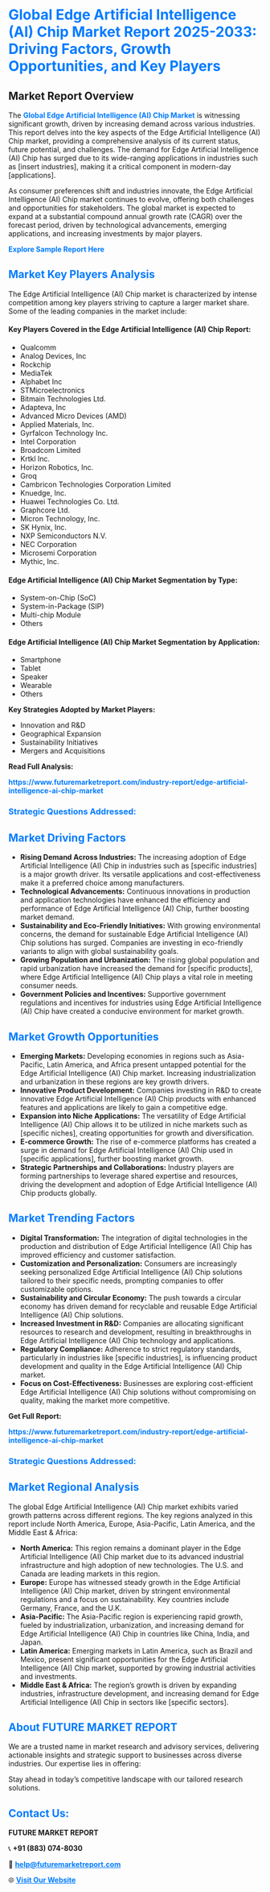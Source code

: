 <h1 style="color: #007BFF;">Global Edge Artificial Intelligence (AI) Chip Market Report 2025-2033: Driving Factors, Growth Opportunities, and Key Players</h1>

<section id="overview">
<h2>Market Report Overview</h2>
<p>The <a href="https://www.futuremarketreport.com/industry-report/edge-artificial-intelligence-ai-chip-market" style="color: #007BFF; text-decoration: none;"><strong>Global Edge Artificial Intelligence (AI) Chip Market</strong></a> is witnessing significant growth, driven by increasing demand across various industries. This report delves into the key aspects of the Edge Artificial Intelligence (AI) Chip market, providing a comprehensive analysis of its current status, future potential, and challenges. The demand for Edge Artificial Intelligence (AI) Chip has surged due to its wide-ranging applications in industries such as [insert industries], making it a critical component in modern-day [applications].</p>
<p>As consumer preferences shift and industries innovate, the Edge Artificial Intelligence (AI) Chip market continues to evolve, offering both challenges and opportunities for stakeholders. The global market is expected to expand at a substantial compound annual growth rate (CAGR) over the forecast period, driven by technological advancements, emerging applications, and increasing investments by major players.</p>
</section>

<section id="overview">
<p><a href="https://www.futuremarketreport.com/request-sample/reportId=82341" style="color: #007BFF; text-decoration: none;"><strong>Explore Sample Report Here</strong></a></p>
</section>

<section id="key-players">
<h2 style="color: #007BFF;">Market Key Players Analysis</h2>
<p>The Edge Artificial Intelligence (AI) Chip market is characterized by intense competition among key players striving to capture a larger market share. Some of the leading companies in the market include:</p>
<h4>Key Players Covered in the Edge Artificial Intelligence (AI) Chip Report:</h4>
<ul><li>Qualcomm</li><li>Analog Devices, Inc</li><li>Rockchip</li><li>MediaTek</li><li>Alphabet Inc</li><li>STMicroelectronics</li><li>Bitmain Technologies Ltd.</li><li>Adapteva, Inc</li><li>Advanced Micro Devices (AMD)</li><li>Applied Materials, Inc.</li><li>Gyrfalcon Technology Inc.</li><li>Intel Corporation</li><li>Broadcom Limited</li><li>Krtkl Inc.</li><li>Horizon Robotics, Inc.</li><li>Groq</li><li>Cambricon Technologies Corporation Limited</li><li>Knuedge, Inc.</li><li>Huawei Technologies Co. Ltd.</li><li>Graphcore Ltd.</li><li>Micron Technology, Inc.</li><li>SK Hynix, Inc.</li><li>NXP Semiconductors N.V.</li><li>NEC Corporation</li><li>Microsemi Corporation</li><li>Mythic, Inc.</li></ul>
<h4>Edge Artificial Intelligence (AI) Chip Market Segmentation by Type:</h4>
<ul><li>System-on-Chip (SoC)</li><li>System-in-Package (SIP)</li><li>Multi-chip Module</li><li>Others</li></ul>

<h4>Edge Artificial Intelligence (AI) Chip Market Segmentation by Application:</h4>
<ul><li>Smartphone</li><li>Tablet</li><li>Speaker</li><li>Wearable</li><li>Others</li></ul>
<p><strong>Key Strategies Adopted by Market Players:</strong></p>
<ul>
<li>Innovation and R&D</li>
<li>Geographical Expansion</li>
<li>Sustainability Initiatives</li>
<li>Mergers and Acquisitions</li>
</ul>
</section>

<section>
<p><strong>Read Full Analysis: </strong></p><a href="https://www.futuremarketreport.com/industry-report/edge-artificial-intelligence-ai-chip-market" style="color: #007BFF; text-decoration: none;"><strong>https://www.futuremarketreport.com/industry-report/edge-artificial-intelligence-ai-chip-market</strong></a>
<h3 style="color: #007BFF;">Strategic Questions Addressed:</h3>
</section>

<section id="driving-factors">
<h2 style="color: #007BFF;">Market Driving Factors</h2>
<ul>
<li><strong>Rising Demand Across Industries:</strong> The increasing adoption of Edge Artificial Intelligence (AI) Chip in industries such as [specific industries] is a major growth driver. Its versatile applications and cost-effectiveness make it a preferred choice among manufacturers.</li>
<li><strong>Technological Advancements:</strong> Continuous innovations in production and application technologies have enhanced the efficiency and performance of Edge Artificial Intelligence (AI) Chip, further boosting market demand.</li>
<li><strong>Sustainability and Eco-Friendly Initiatives:</strong> With growing environmental concerns, the demand for sustainable Edge Artificial Intelligence (AI) Chip solutions has surged. Companies are investing in eco-friendly variants to align with global sustainability goals.</li>
<li><strong>Growing Population and Urbanization:</strong> The rising global population and rapid urbanization have increased the demand for [specific products], where Edge Artificial Intelligence (AI) Chip plays a vital role in meeting consumer needs.</li>
<li><strong>Government Policies and Incentives:</strong> Supportive government regulations and incentives for industries using Edge Artificial Intelligence (AI) Chip have created a conducive environment for market growth.</li>
</ul>
</section>

<section id="growth-opportunities">
<h2 style="color: #007BFF;">Market Growth Opportunities</h2>
<ul>
<li><strong>Emerging Markets:</strong> Developing economies in regions such as Asia-Pacific, Latin America, and Africa present untapped potential for the Edge Artificial Intelligence (AI) Chip market. Increasing industrialization and urbanization in these regions are key growth drivers.</li>
<li><strong>Innovative Product Development:</strong> Companies investing in R&D to create innovative Edge Artificial Intelligence (AI) Chip products with enhanced features and applications are likely to gain a competitive edge.</li>
<li><strong>Expansion into Niche Applications:</strong> The versatility of Edge Artificial Intelligence (AI) Chip allows it to be utilized in niche markets such as [specific niches], creating opportunities for growth and diversification.</li>
<li><strong>E-commerce Growth:</strong> The rise of e-commerce platforms has created a surge in demand for Edge Artificial Intelligence (AI) Chip used in [specific applications], further boosting market growth.</li>
<li><strong>Strategic Partnerships and Collaborations:</strong> Industry players are forming partnerships to leverage shared expertise and resources, driving the development and adoption of Edge Artificial Intelligence (AI) Chip products globally.</li>
</ul>
</section>

<section id="trending-factors">
<h2 style="color: #007BFF;">Market Trending Factors</h2>
<ul>
<li><strong>Digital Transformation:</strong> The integration of digital technologies in the production and distribution of Edge Artificial Intelligence (AI) Chip has improved efficiency and customer satisfaction.</li>
<li><strong>Customization and Personalization:</strong> Consumers are increasingly seeking personalized Edge Artificial Intelligence (AI) Chip solutions tailored to their specific needs, prompting companies to offer customizable options.</li>
<li><strong>Sustainability and Circular Economy:</strong> The push towards a circular economy has driven demand for recyclable and reusable Edge Artificial Intelligence (AI) Chip solutions.</li>
<li><strong>Increased Investment in R&D:</strong> Companies are allocating significant resources to research and development, resulting in breakthroughs in Edge Artificial Intelligence (AI) Chip technology and applications.</li>
<li><strong>Regulatory Compliance:</strong> Adherence to strict regulatory standards, particularly in industries like [specific industries], is influencing product development and quality in the Edge Artificial Intelligence (AI) Chip market.</li>
<li><strong>Focus on Cost-Effectiveness:</strong> Businesses are exploring cost-efficient Edge Artificial Intelligence (AI) Chip solutions without compromising on quality, making the market more competitive.</li>
</ul>
</section>

<section>
<p><strong>Get Full Report: </strong></p><a href="https://www.futuremarketreport.com/industry-report/edge-artificial-intelligence-ai-chip-market" style="color: #007BFF; text-decoration: none;"><strong>https://www.futuremarketreport.com/industry-report/edge-artificial-intelligence-ai-chip-market</strong></a>
<h3 style="color: #007BFF;">Strategic Questions Addressed:</h3>
</section>


<section id="regional-analysis">
<h2 style="color: #007BFF;">Market Regional Analysis</h2>
<p>The global Edge Artificial Intelligence (AI) Chip market exhibits varied growth patterns across different regions. The key regions analyzed in this report include North America, Europe, Asia-Pacific, Latin America, and the Middle East & Africa:</p>
<ul>
<li><strong>North America:</strong> This region remains a dominant player in the Edge Artificial Intelligence (AI) Chip market due to its advanced industrial infrastructure and high adoption of new technologies. The U.S. and Canada are leading markets in this region.</li>
<li><strong>Europe:</strong> Europe has witnessed steady growth in the Edge Artificial Intelligence (AI) Chip market, driven by stringent environmental regulations and a focus on sustainability. Key countries include Germany, France, and the U.K.</li>
<li><strong>Asia-Pacific:</strong> The Asia-Pacific region is experiencing rapid growth, fueled by industrialization, urbanization, and increasing demand for Edge Artificial Intelligence (AI) Chip in countries like China, India, and Japan.</li>
<li><strong>Latin America:</strong> Emerging markets in Latin America, such as Brazil and Mexico, present significant opportunities for the Edge Artificial Intelligence (AI) Chip market, supported by growing industrial activities and investments.</li>
<li><strong>Middle East & Africa:</strong> The region’s growth is driven by expanding industries, infrastructure development, and increasing demand for Edge Artificial Intelligence (AI) Chip in sectors like [specific sectors].</li>
</ul>
</section>

<footer>
<h2 style="color: #007BFF;">About FUTURE MARKET REPORT</h2>
<p>We are a trusted name in market research and advisory services, delivering actionable insights and strategic support to businesses across diverse industries. Our expertise lies in offering:</p>

<p>Stay ahead in today’s competitive landscape with our tailored research solutions.</p>

<h2 style="color: #007BFF;">Contact Us:</h2>
<p><strong>FUTURE MARKET REPORT</strong></p>
<p>📞 <strong>+91 (883) 074-8030</strong></p>
<p>📧 <strong><a href="mailto:help@futuremarketreport.com" style="color: #007BFF;">help@futuremarketreport.com</a></strong></p>
<p>🌐 <strong><a href="https://www.futuremarketreport.com/" style="color: #007BFF;">Visit Our Website</a></strong></p>
</footer>